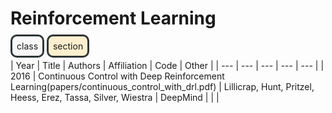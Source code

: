 # Reinforcement Learning

<span style="background-color:#f8f8f8; border-radius:10px; border: 3px solid #2e3436; padding: 7px;">class</span> <span style="background-color:#feefce; border-radius:10px; border: 3px solid #2e3436; padding: 7px;">section</span>

| Year | Title | Authors | Affiliation | Code | Other |
| --- | --- | --- | --- | --- |
| 2016 | Continuous Control with Deep Reinforcement Learning(papers/continuous_control_with_drl.pdf) | Lillicrap, Hunt, Pritzel, Heess, Erez, Tassa, Silver, Wiestra | DeepMind | | |